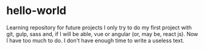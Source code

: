 # hello-world
Learning repository for future projects
I only try to do my first project with git, gulp, sass and, if I will be able, vue or angular 
(or, may be, react js). Now I have too much to do. 
I don't have enough time to write a useless text.
